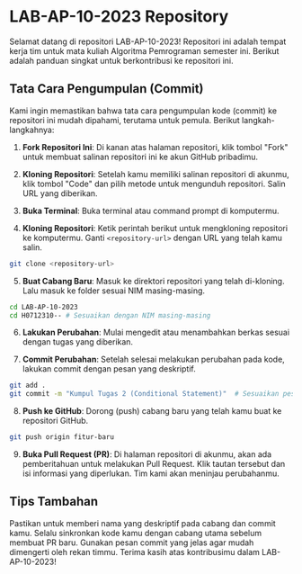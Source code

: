 # LAB-AP-10-2023 Repository

Selamat datang di repositori LAB-AP-10-2023! Repositori ini adalah tempat kerja tim untuk mata kuliah Algoritma Pemrograman semester ini. Berikut adalah panduan singkat untuk berkontribusi ke repositori ini.

## Tata Cara Pengumpulan (Commit)

Kami ingin memastikan bahwa tata cara pengumpulan kode (commit) ke repositori ini mudah dipahami, terutama untuk pemula. Berikut langkah-langkahnya:

1. **Fork Repositori Ini**: Di kanan atas halaman repositori, klik tombol "Fork" untuk membuat salinan repositori ini ke akun GitHub pribadimu.

2. **Kloning Repositori**: Setelah kamu memiliki salinan repositori di akunmu, klik tombol "Code" dan pilih metode untuk mengunduh repositori. Salin URL yang diberikan.

3. **Buka Terminal**: Buka terminal atau command prompt di komputermu.

4. **Kloning Repositori**: Ketik perintah berikut untuk mengkloning repositori ke komputermu. Ganti `<repository-url>` dengan URL yang telah kamu salin.

```bash
git clone <repository-url>
```

5. **Buat Cabang Baru**: Masuk ke direktori repositori yang telah di-kloning. Lalu masuk ke folder sesuai NIM masing-masing.
```bash
cd LAB-AP-10-2023
cd H0712310-- # Sesuaikan dengan NIM masing-masing
```

6. **Lakukan Perubahan**: Mulai mengedit atau menambahkan berkas sesuai dengan tugas yang diberikan.

7. **Commit Perubahan**: Setelah selesai melakukan perubahan pada kode, lakukan commit dengan pesan yang deskriptif.
```bash
git add .
git commit -m "Kumpul Tugas 2 (Conditional Statement)"  # Sesuaikan pesan dengan tugas yang kamu kumpulkan
```

8. **Push ke GitHub**: Dorong (push) cabang baru yang telah kamu buat ke repositori GitHub.
```bash
git push origin fitur-baru
```

9. **Buka Pull Request (PR)**: Di halaman repositori di akunmu, akan ada pemberitahuan untuk melakukan Pull Request. Klik tautan tersebut dan isi informasi yang diperlukan. Tim kami akan meninjau perubahanmu.

## Tips Tambahan

Pastikan untuk memberi nama yang deskriptif pada cabang dan commit kamu.
Selalu sinkronkan kode kamu dengan cabang utama sebelum membuat PR baru.
Gunakan pesan commit yang jelas agar mudah dimengerti oleh rekan timmu.
Terima kasih atas kontribusimu dalam LAB-AP-10-2023!